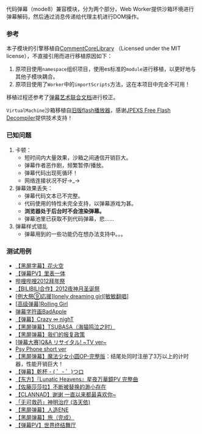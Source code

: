 代码弹幕（mode8）兼容模块，分为两个部分，Web Worker提供沙箱环境进行弹幕解码，然后通过消息传递给代理主机进行DOM操作。

### 参考
本子模块的引擎移植自[CommentCoreLibrary](https://github.com/jabbany/CommentCoreLibrary/) （Licensed under the MIT license），不直接引用而进行移植原因如下：
1. 原项目使用`namespace`组织项目，使用es标准的`module`进行移植，以更好地与其他子模块耦合。
2. 原项目使用了`Worker`中的`importScripts`方法，这在本项目中完全不可用！

移植过程还参考了[弹幕艺术联合文档](http://biliscript-syndicate.github.io/reference.html)进行校正。

`VirtualMachine`沙箱移植自[旧版flash播放器](https://static.hdslb.com/play.swf)，感谢[JPEXS Free Flash Decompiler](https://github.com/jindrapetrik/jpexs-decompiler)提供技术支持！

### 已知问题
1. 卡顿：
   - 短时间内大量效果，沙箱之间通信开销巨大。
   - 弹幕作者恶作剧，频繁暂停/播放。
   - 弹幕代码出现死循环！
   - 网络连接状况不好→_→
2. 弹幕效果丢失：
   - 弹幕代码文本已不完整。
   - 代码使用的特性未完全支持，以弹幕游戏为甚。
   - **浏览器处于后台时不会渲染弹幕。**
   - 弹幕池里已获取不到代码弹幕，悲……
3. 弹幕样式错乱
   - 弹幕用到的一些功能仍在想办法支持中。。。

### 测试用例
- [【黑屏字幕】花火空](https://www.bilibili.com/video/av71938)
- [【弹幕PV】里表一体](https://www.bilibili.com/video/av201763)
- [哔哩哔哩2012拜年祭](https://www.bilibili.com/video/av203614)
- [【BILIBILI合作】2012夜神月圣诞祭](https://www.bilibili.com/video/av222938)
- [[例大祭⑨応援]lonely dreaming girl[敏敏翻唱]](https://www.bilibili.com/video/av280613)
- [[高级弹幕]Rolling Girl](https://www.bilibili.com/video/av379138)
- [弹幕字符画BadApple](https://www.bilibili.com/video/av383598)
- [【弹幕】Crazy ∞ nighT](https://www.bilibili.com/video/av392859)
- [【黑屏弹幕】TSUBASA（海猫鸣泣之时）](https://www.bilibili.com/video/av393948?p=2)
- [【黑屏弹幕】我们的报复政策](https://www.bilibili.com/video/av397395)
- [[弹幕大赛]Q&A リサイタル! ~TV ver~](https://www.bilibili.com/video/av399127)
- [Psy Phone short ver](https://www.bilibili.com/video/av402034)
- [【黑屏弹幕】魔法少女小圆OP-完整版](https://www.bilibili.com/video/av409835)：结尾处同时注册了3万以上的计时器，性能开销巨大！
- [【弹幕】乾杯 - ( ゜- ゜)つロ](https://www.bilibili.com/video/av411358)
- [【东方】『Lunatic Heavens』星夜万華鏡PV 完整曲](https://www.bilibili.com/video/av464038)
- [【佐藤莎莎拉】不断被替换的渺小存在](https://www.bilibili.com/video/av606355)
- [【CLANNAD】谢谢 一直以来都最喜欢你~](https://www.bilibili.com/video/av856822)
- [「无可救药」神明治疗 (洛天依)](https://www.bilibili.com/video/av945882)
- [【黑屏弹幕】人造ENE](https://www.bilibili.com/video/av980264)
- [【黑屏弹幕】旅（完成）](https://www.bilibili.com/video/av2735163)
- [【弹幕PV】世界终结舞厅](https://www.bilibili.com/video/av2775802)